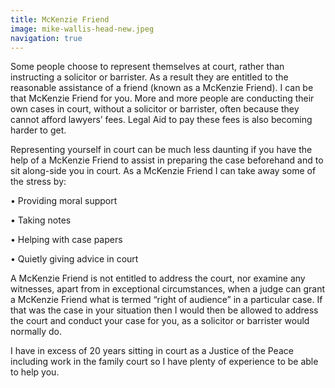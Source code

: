 ```yaml
---
title: McKenzie Friend
image: mike-wallis-head-new.jpeg
navigation: true
---
```

Some people choose to represent themselves at court, rather than instructing a solicitor or barrister. As a result they are entitled to the reasonable assistance of a friend (known as a McKenzie Friend). I can be that McKenzie Friend for you. More and more people are conducting their own cases in court, without a solicitor or barrister, often because they cannot afford lawyers’ fees. Legal Aid to pay these fees is also becoming harder to get.

Representing yourself in court can be much less daunting if you have the help of a McKenzie Friend to assist in preparing the case beforehand and to sit along-side you in court. As a McKenzie Friend I can take away some of the stress by:

• Providing moral support

• Taking notes

• Helping with case papers

• Quietly giving advice in court

A McKenzie Friend is not entitled to address the court, nor examine any witnesses, apart from in exceptional circumstances, when a judge can grant a McKenzie Friend what is termed “right of audience” in a particular case. If that was the case in your situation then I would then be allowed to address the court and conduct your case for you, as a solicitor or barrister would normally do. 

I have in excess of 20 years sitting in court as a Justice of the Peace including work in the family court so I have plenty of experience to be able to help you.
